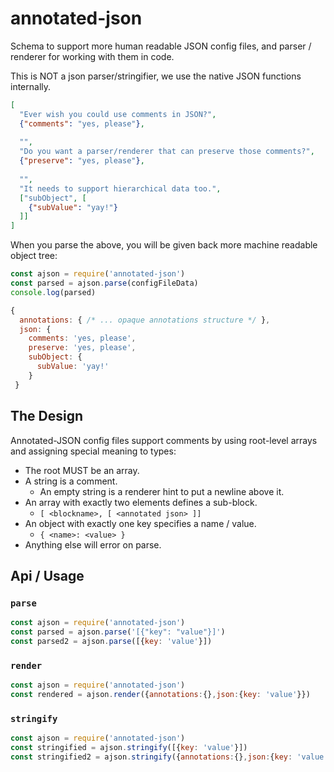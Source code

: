 # annotated-json

Schema to support more human readable JSON config files, and parser / renderer for working with them in code.

This is NOT a json parser/stringifier, we use the native JSON functions internally.

```json
[
  "Ever wish you could use comments in JSON?",
  {"comments": "yes, please"},
  
  "",
  "Do you want a parser/renderer that can preserve those comments?",
  {"preserve": "yes, please"},
  
  "",
  "It needs to support hierarchical data too.",
  ["subObject", [
    {"subValue": "yay!"}
  ]]
]
```

When you parse the above, you will be given back more machine readable object tree:

```javascript
const ajson = require('annotated-json')
const parsed = ajson.parse(configFileData)
console.log(parsed)
```

```javascript
{
  annotations: { /* ... opaque annotations structure */ },
  json: {
    comments: 'yes, please',
    preserve: 'yes, please',
    subObject: {
      subValue: 'yay!'
    }
 }
 ```
 
 ## The Design
 
Annotated-JSON config files support comments by using root-level arrays and assigning special meaning to types:
- The root MUST be an array.
- A string is a comment.
  - An empty string is a renderer hint to put a newline above it.
- An array with exactly two elements defines a sub-block.
  - `[ <blockname>, [ <annotated json> ]]`
- An object with exactly one key specifies a name / value.
  - `{ <name>: <value> }`
- Anything else will error on parse.

## Api / Usage

### `parse`

```javascript
const ajson = require('annotated-json')
const parsed = ajson.parse('[{"key": "value"}]')
const parsed2 = ajson.parse([{key: 'value'}])
```

### `render`

```javascript
const ajson = require('annotated-json')
const rendered = ajson.render({annotations:{},json:{key: 'value'}})
```

### `stringify`

```javascript
const ajson = require('annotated-json')
const stringified = ajson.stringify([{key: 'value'}])
const stringified2 = ajson.stringify({annotations:{},json:{key: 'value'}})
```
